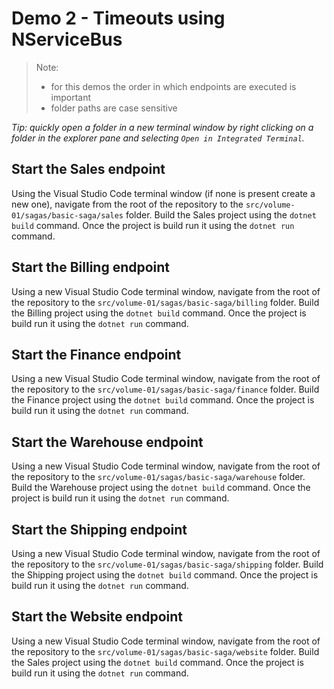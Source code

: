 # Demo 2 - Timeouts using NServiceBus

> Note:
>
> - for this demos the order in which endpoints are executed is important
> - folder paths are case sensitive

_Tip: quickly open a folder in a new terminal window by right clicking on a folder in the explorer pane and selecting `Open in Integrated Terminal`._

## Start the Sales endpoint

Using the Visual Studio Code terminal window (if none is present create a new one), navigate from the root of the repository to the `src/volume-01/sagas/basic-saga/sales` folder. Build the Sales project using the `dotnet build` command. Once the project is build run it using the `dotnet run` command.

## Start the Billing endpoint

Using a new Visual Studio Code terminal window, navigate from the root of the repository to the `src/volume-01/sagas/basic-saga/billing` folder. Build the Billing project using the `dotnet build` command. Once the project is build run it using the `dotnet run` command.

## Start the Finance endpoint

Using a new Visual Studio Code terminal window, navigate from the root of the repository to the `src/volume-01/sagas/basic-saga/finance` folder. Build the Finance project using the `dotnet build` command. Once the project is build run it using the `dotnet run` command.

## Start the Warehouse endpoint

Using a new Visual Studio Code terminal window, navigate from the root of the repository to the `src/volume-01/sagas/basic-saga/warehouse` folder. Build the Warehouse project using the `dotnet build` command. Once the project is build run it using the `dotnet run` command.

## Start the Shipping endpoint

Using a new Visual Studio Code terminal window, navigate from the root of the repository to the `src/volume-01/sagas/basic-saga/shipping` folder. Build the Shipping project using the `dotnet build` command. Once the project is build run it using the `dotnet run` command.

## Start the Website endpoint

Using a new Visual Studio Code terminal window, navigate from the root of the repository to the `src/volume-01/sagas/basic-saga/website` folder. Build the Sales project using the `dotnet build` command. Once the project is build run it using the `dotnet run` command.
